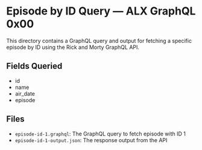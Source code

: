 # Episode by ID Query — ALX GraphQL 0x00

This directory contains a GraphQL query and output for fetching a specific episode by ID using the Rick and Morty GraphQL API.

## Fields Queried

- id
- name
- air_date
- episode

## Files

- `episode-id-1.graphql`: The GraphQL query to fetch episode with ID 1
- `episode-id-1-output.json`: The response output from the API
